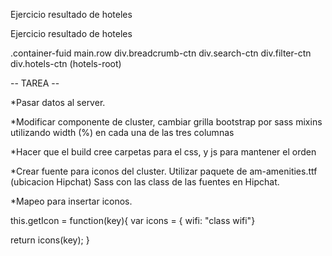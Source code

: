 Ejercicio resultado de hoteles

Ejercicio resultado de hoteles

.container-fuid main.row div.breadcrumb-ctn div.search-ctn div.filter-ctn div.hotels-ctn (hotels-root)

-- TAREA --

*Pasar datos al server.

*Modificar componente de cluster, cambiar grilla bootstrap por sass mixins utilizando width (%) en cada una de las tres columnas

*Hacer que el build cree carpetas para el css, y js para mantener el orden

*Crear fuente para iconos del cluster. Utilizar paquete de am-amenities.ttf (ubicacion Hipchat) Sass con las class de las fuentes en Hipchat.

*Mapeo para insertar iconos.

this.getIcon = function(key){ var icons = { wifi: "class wifi"}

return icons(key);
}